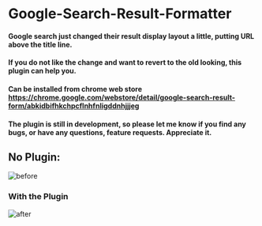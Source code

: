 # Google-Search-Result-Formatter


#### Google search just changed their result display layout a little, putting URL above the title line.

#### If you do not like the change and want to revert to the old looking, this plugin can help you.

####  Can be installed from chrome web store https://chrome.google.com/webstore/detail/google-search-result-form/abkidbifhkchpcflnhfnligddnhjjjeg

####  The plugin is still in development, so please let me know if you find any bugs,  or have any questions, feature requests. Appreciate it. 

#### 

## No Plugin:
![before](https://user-images.githubusercontent.com/16822569/72548203-78e1fb80-384b-11ea-8e36-a4f1762cd20c.PNG)


### With the Plugin
![after](https://user-images.githubusercontent.com/16822569/72548208-7b445580-384b-11ea-81d4-83f2b38dcf29.PNG)

